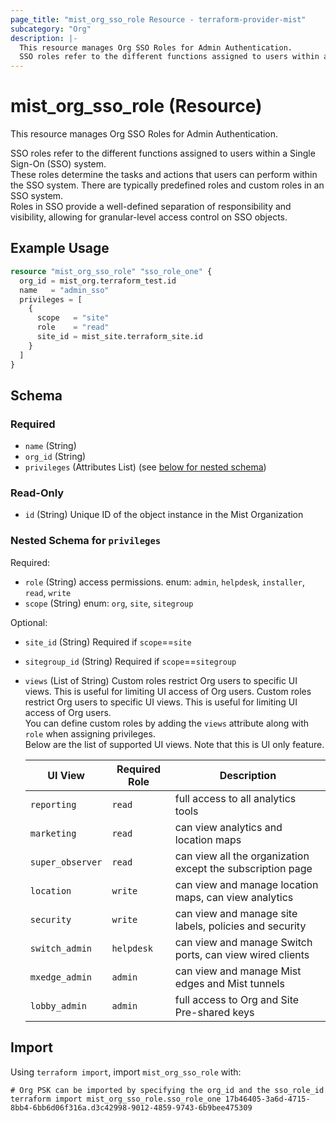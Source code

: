 ```yaml
---
page_title: "mist_org_sso_role Resource - terraform-provider-mist"
subcategory: "Org"
description: |-
  This resource manages Org SSO Roles for Admin Authentication.
  SSO roles refer to the different functions assigned to users within a Single Sign-On (SSO) system.These roles determine the tasks and actions that users can perform within the SSO system. There are typically predefined roles and custom roles in an SSO system.Roles in SSO provide a well-defined separation of responsibility and visibility, allowing for granular-level access control on SSO objects.
---
```


# mist_org_sso_role (Resource)

This resource manages Org SSO Roles for Admin Authentication.

SSO roles refer to the different functions assigned to users within a Single Sign-On (SSO) system.  
These roles determine the tasks and actions that users can perform within the SSO system. There are typically predefined roles and custom roles in an SSO system.  
Roles in SSO provide a well-defined separation of responsibility and visibility, allowing for granular-level access control on SSO objects.


## Example Usage

```terraform
resource "mist_org_sso_role" "sso_role_one" {
  org_id = mist_org.terraform_test.id
  name   = "admin_sso"
  privileges = [
    {
      scope   = "site"
      role    = "read"
      site_id = mist_site.terraform_site.id
    }
  ]
}
```

<!-- schema generated by tfplugindocs -->
## Schema

### Required

- `name` (String)
- `org_id` (String)
- `privileges` (Attributes List) (see [below for nested schema](#nestedatt--privileges))

### Read-Only

- `id` (String) Unique ID of the object instance in the Mist Organization

<a id="nestedatt--privileges"></a>
### Nested Schema for `privileges`

Required:

- `role` (String) access permissions. enum: `admin`, `helpdesk`, `installer`, `read`, `write`
- `scope` (String) enum: `org`, `site`, `sitegroup`

Optional:

- `site_id` (String) Required if `scope`==`site`
- `sitegroup_id` (String) Required if `scope`==`sitegroup`
- `views` (List of String) Custom roles restrict Org users to specific UI views. This is useful for limiting UI access of Org users. Custom roles restrict Org users to specific UI views. This is useful for limiting UI access of Org users.  
You can define custom roles by adding the `views` attribute along with `role` when assigning privileges.  
Below are the list of supported UI views. Note that this is UI only feature.  

  | UI View | Required Role | Description |
  | --- | --- | --- |
  | `reporting` | `read` | full access to all analytics tools |
  | `marketing` | `read` | can view analytics and location maps |
  | `super_observer` | `read` | can view all the organization except the subscription page |
  | `location` | `write` | can view and manage location maps, can view analytics |
  | `security` | `write` | can view and manage site labels, policies and security |
  | `switch_admin` | `helpdesk` | can view and manage Switch ports, can view wired clients |
  | `mxedge_admin` | `admin` | can view and manage Mist edges and Mist tunnels |
  | `lobby_admin` | `admin` | full access to Org and Site Pre-shared keys |



## Import
Using `terraform import`, import `mist_org_sso_role` with:
```shell
# Org PSK can be imported by specifying the org_id and the sso_role_id
terraform import mist_org_sso_role.sso_role_one 17b46405-3a6d-4715-8bb4-6bb6d06f316a.d3c42998-9012-4859-9743-6b9bee475309
```